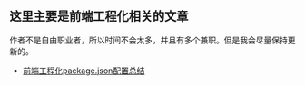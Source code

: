 #

## 这里主要是前端工程化相关的文章

作者不是自由职业者，所以时间不会太多，并且有多个兼职。但是我会尽量保持更新的。

- [前端工程化package.json配置总结](./前端工程化package.json配置总结.md)
